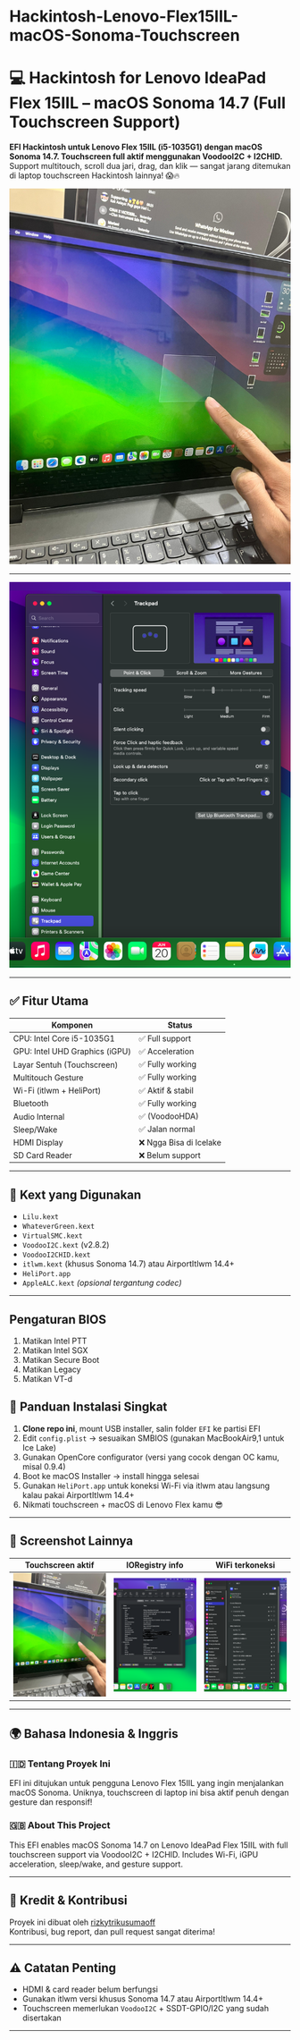 # Hackintosh-Lenovo-Flex15IIL-macOS-Sonoma-Touchscreen
# 💻 Hackintosh for Lenovo IdeaPad Flex 15IIL – macOS Sonoma 14.7 (Full Touchscreen Support)

**EFI Hackintosh untuk Lenovo Flex 15IIL (i5-1035G1) dengan macOS Sonoma 14.7. Touchscreen full aktif menggunakan VoodooI2C + I2CHID.**  
Support multitouch, scroll dua jari, drag, dan klik — sangat jarang ditemukan di laptop touchscreen Hackintosh lainnya! 😱🔥

![Touchscreen Working](assets/ss-touch.jpeg)

---
![Trackpad Working](assets/ss-trackpad.png)

---

## ✅ Fitur Utama

| Komponen                        | Status         |
|--------------------------------|----------------|
| CPU: Intel Core i5-1035G1      | ✅ Full support |
| GPU: Intel UHD Graphics (iGPU) | ✅ Acceleration |
| Layar Sentuh (Touchscreen)     | ✅ Fully working |
| Multitouch Gesture             | ✅ Fully working |
| Wi-Fi (itlwm + HeliPort)       | ✅ Aktif & stabil |
| Bluetooth                      | ✅ Fully working |
| Audio Internal                 | ✅ (VoodooHDA)  |
| Sleep/Wake                     | ✅ Jalan normal |
| HDMI Display                   | ❌ Ngga Bisa di Icelake |
| SD Card Reader                 | ❌ Belum support |

---

## 🔧 Kext yang Digunakan

- `Lilu.kext`
- `WhateverGreen.kext`
- `VirtualSMC.kext`
- `VoodooI2C.kext` (v2.8.2)
- `VoodooI2CHID.kext`
- `itlwm.kext` (khusus Sonoma 14.7) atau AirportItlwm 14.4+
- `HeliPort.app`
- `AppleALC.kext` *(opsional tergantung codec)*

---

## Pengaturan BIOS

1. Matikan Intel PTT
2. Matikan Intel SGX
3. Matikan Secure Boot
4. Matikan Legacy
5. Matikan VT-d

## 🧭 Panduan Instalasi Singkat

1. **Clone repo ini**, mount USB installer, salin folder `EFI` ke partisi EFI
2. Edit `config.plist` → sesuaikan SMBIOS (gunakan MacBookAir9,1 untuk Ice Lake)
3. Gunakan OpenCore configurator (versi yang cocok dengan OC kamu, misal 0.9.4)
4. Boot ke macOS Installer → install hingga selesai
5. Gunakan `HeliPort.app` untuk koneksi Wi-Fi via itlwm atau langsung kalau pakai AirportItlwm 14.4+
6. Nikmati touchscreen + macOS di Lenovo Flex kamu 😎

---

## 📸 Screenshot Lainnya

| Touchscreen aktif | IORegistry info | WiFi terkoneksi |
|-------------------|------------------|----------------------|
| ![](assets/ss-touch.jpeg) | ![](assets/ss-detailpcie.png) | ![](assets/ss-wifi.png) |

---

## 🌍 Bahasa Indonesia & Inggris

### 🇮🇩 Tentang Proyek Ini
EFI ini ditujukan untuk pengguna Lenovo Flex 15IIL yang ingin menjalankan macOS Sonoma. Uniknya, touchscreen di laptop ini bisa aktif penuh dengan gesture dan responsif!

### 🇬🇧 About This Project
This EFI enables macOS Sonoma 14.7 on Lenovo IdeaPad Flex 15IIL with full touchscreen support via VoodooI2C + I2CHID. Includes Wi-Fi, iGPU acceleration, sleep/wake, and gesture support.

---

## 💬 Kredit & Kontribusi

Proyek ini dibuat oleh [rizkytrikusumaoff](https://github.com/rizkytrikusumaoff)  
Kontribusi, bug report, dan pull request sangat diterima!

---

## ⚠️ Catatan Penting
- HDMI & card reader belum berfungsi
- Gunakan itlwm versi khusus Sonoma 14.7 atau AirportItlwm 14.4+
- Touchscreen memerlukan `VoodooI2C` + SSDT-GPIO/I2C yang sudah disertakan

---

